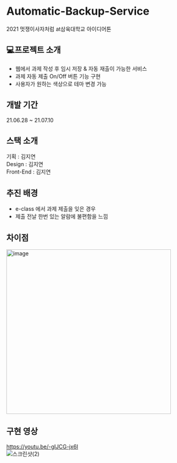 # Automatic-Backup-Service
2021 멋쟁이사자처럼 at삼육대학교 아이디어톤

## 💻프로젝트 소개
- 웹에서 과제 작성 후 임시 저장 & 자동 재출이 가능한 서비스  
- 과제 자동 제출 On/Off 버튼 기능 구현  
- 사용자가 원하는 색상으로 테마 변경 가능  

## 개발 기간
21.06.28 ~ 21.07.10  

## 스택 소개
기획 : 김지연  
Design : 김지연  
Front-End : 김지연  

## 추진 배경
- e-class 에서 과제 제출을 잊은 경우  
- 제출 전날 한번 있는 알람에 불편함을 느낌  

## 차이점
<img width="431" alt="image" src="https://user-images.githubusercontent.com/82208408/231082793-667d0805-d18a-4ae2-8f8b-537529e3492b.png">

## 구현 영상
https://youtu.be/-gIJCG-jx6I  
![스크린샷(2)](https://user-images.githubusercontent.com/82208408/231083382-8b21069e-32e7-4c36-ad2a-c53c17380ae8.png)
